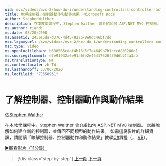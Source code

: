 ```yaml
---
uid: mvc/videos/mvc-2/how-do-i/understanding-controllers-controller-actions-and-action-results
title: 瞭解控制器、控制器動作和動作結果 |Microsoft Docs
author: StephenWalther
description: 在本教學課程中，Stephen Walther 會介紹如何 ASP.NET MVC 控制器。 您將瞭解如何建立新的控制器，並傳回不同類型的動作 res 。
ms.author: riande
ms.date: 08/20/2008
ms.assetid: 2456a5da-d376-4d45-8275-9e0dc46bf7dd
msc.legacyurl: /mvc/videos/mvc-2/how-do-i/understanding-controllers-controller-actions-and-action-results
msc.type: video
ms.openlocfilehash: b638565cdaf4b16d5f7a4649b7b1cccd880200d1
ms.sourcegitcommit: e7e91932a6e91a63e2e46417626f39d6b244a3ab
ms.translationtype: MT
ms.contentlocale: zh-TW
ms.lasthandoff: 03/06/2020
ms.locfileid: "78558951"
---
```

# <a name="understanding-controllers-controller-actions-and-action-results"></a>了解控制器、控制器動作與動作結果

依[Stephen Walther](https://github.com/StephenWalther)

在本教學課程中，Stephen Walther 會介紹如何 ASP.NET MVC 控制器。 您將瞭解如何建立新的控制器，並傳回不同類型的動作結果。 如需這段影片的詳細資訊，請閱讀「瞭解控制器、控制器動作和動作結果」教學[C#](../../../overview/older-versions-1/controllers-and-routing/aspnet-mvc-controllers-overview-cs.md)課程（， [VB](../../../overview/older-versions-1/controllers-and-routing/asp-net-mvc-controller-overview-vb.md)）。

[&#9654;觀看影片（11分鐘）](https://channel9.msdn.com/Blogs/ASP-NET-Site-Videos/understanding-controllers-controller-actions-and-action-results)

> [!div class="step-by-step"]
> [上一頁](aspnet-mvc-controller-overview.md)
> [下一頁](understanding-views-view-data-and-html-helpers.md)
